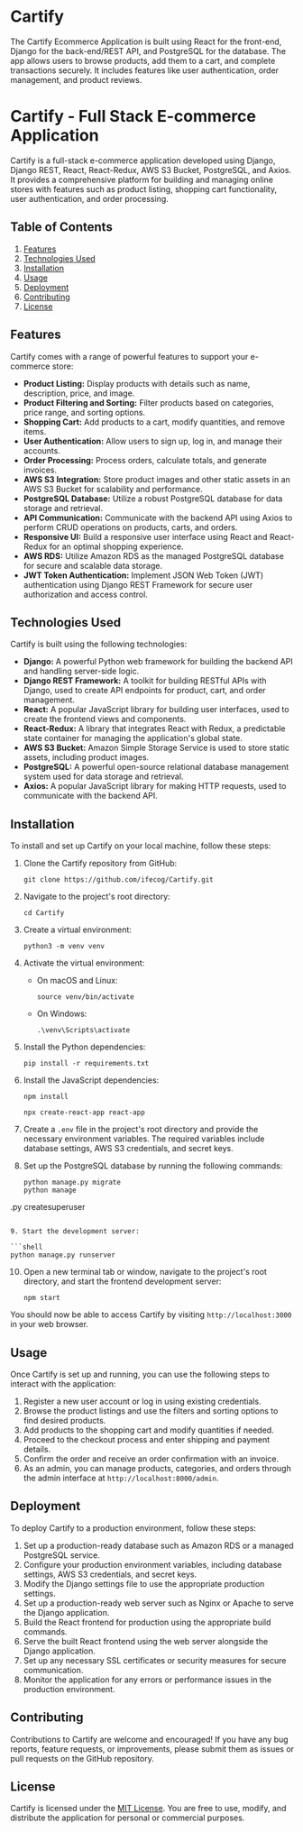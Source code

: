 # Cartify
The Cartify Ecommerce Application is built using React for the front-end, Django for the back-end/REST API, and PostgreSQL for the database. The app allows users to browse products, add them to a cart, and complete transactions securely. It includes features like user authentication, order management, and product reviews.
# Cartify - Full Stack E-commerce Application

Cartify is a full-stack e-commerce application developed using Django, Django REST, React, React-Redux, AWS S3 Bucket, PostgreSQL, and Axios. It provides a comprehensive platform for building and managing online stores with features such as product listing, shopping cart functionality, user authentication, and order processing.

## Table of Contents

1. [Features](#features)
2. [Technologies Used](#technologies-used)
3. [Installation](#installation)
4. [Usage](#usage)
5. [Deployment](#deployment)
6. [Contributing](#contributing)
7. [License](#license)

## Features

Cartify comes with a range of powerful features to support your e-commerce store:

- **Product Listing:** Display products with details such as name, description, price, and image.
- **Product Filtering and Sorting:** Filter products based on categories, price range, and sorting options.
- **Shopping Cart:** Add products to a cart, modify quantities, and remove items.
- **User Authentication:** Allow users to sign up, log in, and manage their accounts.
- **Order Processing:** Process orders, calculate totals, and generate invoices.
- **AWS S3 Integration:** Store product images and other static assets in an AWS S3 Bucket for scalability and performance.
- **PostgreSQL Database:** Utilize a robust PostgreSQL database for data storage and retrieval.
- **API Communication:** Communicate with the backend API using Axios to perform CRUD operations on products, carts, and orders.
- **Responsive UI:** Build a responsive user interface using React and React-Redux for an optimal shopping experience.
- **AWS RDS:** Utilize Amazon RDS as the managed PostgreSQL database for secure and scalable data storage.
- **JWT Token Authentication:** Implement JSON Web Token (JWT) authentication using Django REST Framework for secure user authorization and access control.

## Technologies Used

Cartify is built using the following technologies:

- **Django:** A powerful Python web framework for building the backend API and handling server-side logic.
- **Django REST Framework:** A toolkit for building RESTful APIs with Django, used to create API endpoints for product, cart, and order management.
- **React:** A popular JavaScript library for building user interfaces, used to create the frontend views and components.
- **React-Redux:** A library that integrates React with Redux, a predictable state container for managing the application's global state.
- **AWS S3 Bucket:** Amazon Simple Storage Service is used to store static assets, including product images.
- **PostgreSQL:** A powerful open-source relational database management system used for data storage and retrieval.
- **Axios:** A popular JavaScript library for making HTTP requests, used to communicate with the backend API.

## Installation

To install and set up Cartify on your local machine, follow these steps:

1. Clone the Cartify repository from GitHub:

   ```shell
   git clone https://github.com/ifecog/Cartify.git
   ```

2. Navigate to the project's root directory:

   ```shell
   cd Cartify
   ```

3. Create a virtual environment:

   ```shell
   python3 -m venv venv
   ```

4. Activate the virtual environment:

   - On macOS and Linux:

     ```shell
     source venv/bin/activate
     ```

   - On Windows:

     ```shell
     .\venv\Scripts\activate
     ```

5. Install the Python dependencies:

   ```shell
   pip install -r requirements.txt
   ```

6. Install the JavaScript dependencies:

   ```shell
   npm install
   ```
   ```shell
   npx create-react-app react-app
   ```

7. Create a `.env` file in the project's root directory and provide the necessary environment variables. The required variables include database settings, AWS S3 credentials, and secret keys.

8. Set up the PostgreSQL database by running the following commands:

   ```shell
   python manage.py migrate
   python manage

.py createsuperuser
   ```

9. Start the development server:

   ```shell
   python manage.py runserver
   ```

10. Open a new terminal tab or window, navigate to the project's root directory, and start the frontend development server:

    ```shell
    npm start
    ```

You should now be able to access Cartify by visiting `http://localhost:3000` in your web browser.

## Usage

Once Cartify is set up and running, you can use the following steps to interact with the application:

1. Register a new user account or log in using existing credentials.
2. Browse the product listings and use the filters and sorting options to find desired products.
3. Add products to the shopping cart and modify quantities if needed.
4. Proceed to the checkout process and enter shipping and payment details.
5. Confirm the order and receive an order confirmation with an invoice.
6. As an admin, you can manage products, categories, and orders through the admin interface at `http://localhost:8000/admin`.

## Deployment

To deploy Cartify to a production environment, follow these steps:

1. Set up a production-ready database such as Amazon RDS or a managed PostgreSQL service.
2. Configure your production environment variables, including database settings, AWS S3 credentials, and secret keys.
3. Modify the Django settings file to use the appropriate production settings.
4. Set up a production-ready web server such as Nginx or Apache to serve the Django application.
5. Build the React frontend for production using the appropriate build commands.
6. Serve the built React frontend using the web server alongside the Django application.
7. Set up any necessary SSL certificates or security measures for secure communication.
8. Monitor the application for any errors or performance issues in the production environment.

## Contributing

Contributions to Cartify are welcome and encouraged! If you have any bug reports, feature requests, or improvements, please submit them as issues or pull requests on the GitHub repository.

## License

Cartify is licensed under the [MIT License](https://github.com/ifecog/Cartify/blob/main/LICENSE). You are free to use, modify, and distribute the application for personal or commercial purposes.

